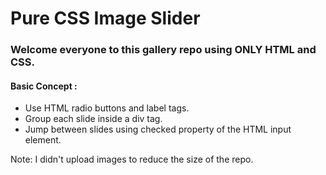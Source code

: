 # Pure CSS Image Slider
### Welcome everyone to this gallery repo using ONLY HTML and CSS.

#### Basic Concept :
* Use HTML radio buttons and label tags.
* Group each slide inside a div tag.
* Jump between slides using checked property of the HTML input element.

Note: I didn't upload images to reduce the size of the repo.